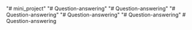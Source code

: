 "# mini_project" 
"# Question-answering" 
"# Question-answering" 
"# Question-answering" 
"# Question-answering" 
"# Question-answering" 
#   Q u e s t i o n - a n s w e r i n g  
 
